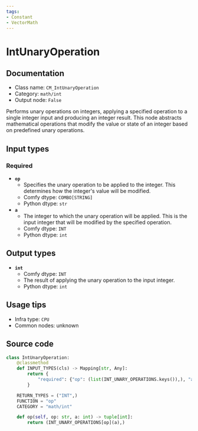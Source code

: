 ```yaml
---
tags:
- Constant
- VectorMath
---
```


# IntUnaryOperation
## Documentation
- Class name: `CM_IntUnaryOperation`
- Category: `math/int`
- Output node: `False`

Performs unary operations on integers, applying a specified operation to a single integer input and producing an integer result. This node abstracts mathematical operations that modify the value or state of an integer based on predefined unary operations.
## Input types
### Required
- **`op`**
    - Specifies the unary operation to be applied to the integer. This determines how the integer's value will be modified.
    - Comfy dtype: `COMBO[STRING]`
    - Python dtype: `str`
- **`a`**
    - The integer to which the unary operation will be applied. This is the input integer that will be modified by the specified operation.
    - Comfy dtype: `INT`
    - Python dtype: `int`
## Output types
- **`int`**
    - Comfy dtype: `INT`
    - The result of applying the unary operation to the input integer.
    - Python dtype: `int`
## Usage tips
- Infra type: `CPU`
- Common nodes: unknown


## Source code
```python
class IntUnaryOperation:
    @classmethod
    def INPUT_TYPES(cls) -> Mapping[str, Any]:
        return {
            "required": {"op": (list(INT_UNARY_OPERATIONS.keys()),), "a": DEFAULT_INT}
        }

    RETURN_TYPES = ("INT",)
    FUNCTION = "op"
    CATEGORY = "math/int"

    def op(self, op: str, a: int) -> tuple[int]:
        return (INT_UNARY_OPERATIONS[op](a),)

```
